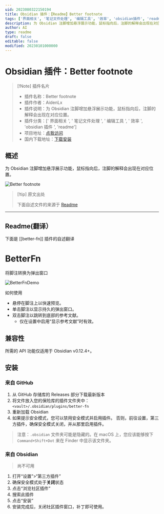 ```yaml
---
uid: 2023080322150194
title: Obsidian 插件：【Readme】Better footnote
tags: ['界面相关', '笔记文件处理', '编辑工具', '效率', 'obsidian插件', 'readme']
description: 为 Obsidian 注脚增加悬浮展示功能，鼠标指向后，注脚的解释会出现在对应位置。
author: AI
type: readme
draft: false
editable: false
modified: 20230101000000
---
```


# Obsidian 插件：Better footnote

> [!Note] 插件名片
> - 插件名称：Better footnote
> - 插件作者：AidenLx
> - 插件说明：为 Obsidian 注脚增加悬浮展示功能，鼠标指向后，注脚的解释会出现在对应位置。
> - 插件分类：[' 界面相关 ', ' 笔记文件处理 ', ' 编辑工具 ', ' 效率 ', 'obsidian 插件 ', 'readme']
> - 项目地址：[点我访问](https://github.com/aidenlx/better-fn)
> - 国内下载地址：[下载安装](https://pkmer.cn/products/plugin/pluginMarket/?better-fn)

## 概述

为 Obsidian 注脚增加悬浮展示功能，鼠标指向后，注脚的解释会出现在对应位置。

![Better footnote](https://cdn.pkmer.cn/covers/better-fn.gif!pkmer)

> [!tip] 原文出处
>
>下面自述文件的来源于 [Readme](https://ghproxy.net/https://raw.githubusercontent.com/aidenlx/better-fn/master/README.md)
>

---

## Readme(翻译）

下面是 [[better-fn]] 插件的自述翻译

# BetterFn

将脚注转换为弹出窗口

![BetterFnDemo](https://user-images.githubusercontent.com/31102694/118202596-d8c2d380-b48c-11eb-9777-d2992fa96ed5.gif)

如何使用

- 悬停在脚注上以快速预览。
- 单击脚注以显示持久的弹出窗口。
- 双击脚注以跳转到底部的参考文献。
  - 仅在设置中启用“显示参考文献”时有效。

## 兼容性

所需的 API 功能仅适用于 Obsidian v0.12.4+。

## 安装

### 来自 GitHub

1. 从 GitHub 存储库的 Releases 部分下载最新版本
2. 将文件放入您的保险库的插件文件夹中：`<vault>/.obsidian/plugins/better-fn`
3. 重新加载 Obsidian
4. 如果提示安全模式，您可以禁用安全模式并启用插件。
否则，前往设置，第三方插件，确保安全模式关闭，并从那里启用插件。

> 注意：`.obsidian` 文件夹可能是隐藏的。在 macOS 上，您应该能够按下 `Command+Shift+Dot` 来在 Finder 中显示该文件夹。

### 来自 Obsidian

> 尚不可用

1. 打开“设置”>“第三方插件”
2. 确保安全模式处于**关闭**状态
3. 点击“浏览社区插件”
4. 搜索此插件
5. 点击“安装”
6. 安装完成后，关闭社区插件窗口，补丁即可使用。



